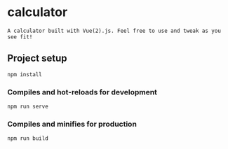 # calculator
```
A calculator built with Vue(2).js. Feel free to use and tweak as you see fit!
```

## Project setup
```
npm install
```

### Compiles and hot-reloads for development
```
npm run serve
```

### Compiles and minifies for production
```
npm run build
```